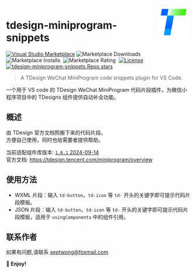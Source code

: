 <img align="right" width="90px" src="assets/images/logo.jpg" alt="wxml language features logo" />

# tdesign-miniprogram-snippets

[![Visual Studio Marketplace](https://img.shields.io/visual-studio-marketplace/v/septwong.tdesign-miniprogram-snippets?color=brightgreen&label=Visual%20Studio%20Marketplace)](https://marketplace.visualstudio.com/items?itemName=septwong.tdesign-miniprogram-snippets)
![Marketplace Downloads](https://img.shields.io/visual-studio-marketplace/d/septwong.tdesign-miniprogram-snippets)&nbsp;
![Marketplace Installs](https://img.shields.io/visual-studio-marketplace/i/septwong.tdesign-miniprogram-snippets)&nbsp;
![Marketplace Rating](https://img.shields.io/visual-studio-marketplace/r/septwong.tdesign-miniprogram-snippets)&nbsp;
[![License](https://img.shields.io/badge/license-MIT-green.svg?style=flat)](https://raw.githubusercontent.com/Septemberwh/tdesign-miniprogram-snippets/main/LICENSE)&nbsp;
<a href="https://github.com/Septemberwh/tdesign-miniprogram-snippets">
    <img alt="tdesign-miniprogram-snippets Repo stars" src="https://img.shields.io/github/stars/Septemberwh/tdesign-miniprogram-snippets">
</a>

> A TDesign WeChat MiniProgram code snippets plugin for VS Code.
<!-- providing autocompletion for TDesign components in WeChat MiniProgram projects. -->

一个用于 VS code 的 TDesign WeChat MiniProgram 代码片段插件，为微信小程序项目中的 TDesigns 组件提供自动补全功能。

<!-- ![TDesign](assets/images/logo.jpg) -->

## 概述

由 TDesign 官方文档照搬下来的代码片段。  
方便自己使用，同时也给需要者提供帮助。

当前适配组件库版本: [`1.6.1` 2024-09-14](https://tdesign.tencent.com/miniprogram/changelog#%F0%9F%8C%88-1-6-1-2024-09-14)  
官方文档: https://tdesign.tencent.com/miniprogram/overview

## 使用方法

- WXML 片段：输入 `td-button`，`td-icon` 等 `td-` 开头的关键字即可提示代码片段模板。
- JSON 片段：输入 `td-button`，`td-icon` 等 `td-` 开头的关键字即可提示代码片段模板，适用于 `usingComponents` 中的组件引用。

## 联系作者

如果有问题,请联系 septwong@foxmail.com

**🎉 Enjoy!**
